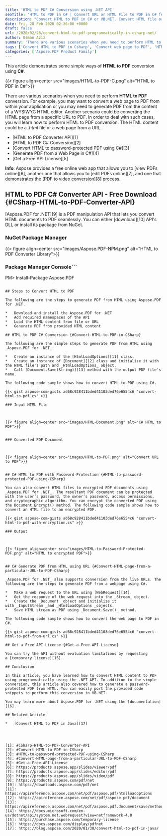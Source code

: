 ```yaml
---
title: 'HTML to PDF C# Conversion using .NET API'
seoTitle: "HTML to PDF in C# | Convert URL or HTML File to PDF in C# for Free"
description: "Convert HTML to PDF in C# or VB.NET. Convert HTML file or web page from URL to PDF using C# HTML to PDF converter API within ASP.NET or any .NET application."
date: Fri, 28 Feb 2020 02:36:00 +0000
draft: false
url: /2020/02/28/convert-html-to-pdf-programmatically-in-csharp-net/
author: Usman Aziz
summary: 'There are various scenarios when you need to perform HTML to PDF conversion. For example, you may want to convert a web page to PDF from within your application or you may need to generate PDF from the content of a WYSIWYG HTML editor. Another scenario could be converting the HTML page from a specific URL to PDF. In order to deal with such cases, you will learn how to convert HTML to PDF in C#. The HTML content could be a .html file or a web page from a URL.'
tags: ['Convert HTML to PDF in Csharp', 'Convert web page to PDF', 'HTML to PDF', 'HTML to encrypted PDF']
categories: ['Aspose.PDF Product Family']
---
```


This article demonstrates some simple ways of **HTML to PDF** conversion using **C#**.



{{< figure align=center src="images/HTML-to-PDF-C.png" alt="HTML to PDF in C#">}}


There are various scenarios when you need to perform **HTML to PDF** conversion. For example, you may want to convert a web page to PDF from within your application or you may need to generate PDF from the content of a WYSIWYG HTML editor. Another scenario could be converting the HTML page from a specific URL to PDF. In order to deal with such cases, you will learn how to perform HTML to PDF conversion. The HTML content could be a _.html_ file or a web page from a URL.

*   [HTML to PDF Converter API][1]
*   [HTML to PDF C# Conversion][2]
*   [Convert HTML to password-protected PDF using C#][3]
*   [Generate PDF from a Web Page in C#][4]
*   [Get a Free API License][5]

**Info**: Aspose provides a free online web app that allows you to [view PDFs online][6], another one that allows you to [edit PDFs online][7], and one that demonstrates the [PDF to video conversion][8] process.

## HTML to PDF C# Converter API - Free Download {#CSharp-HTML-to-PDF-Converter-API}

[Aspose.PDF for .NET][9] is a PDF manipulation API that lets you convert HTML documents to PDF seamlessly. You can either [download][10] API's DLL or install its package from NuGet.

### NuGet Package Manager



{{< figure align=center src="images/Aspose.PDF-NPM.png" alt="HTML to PDF Converter Library">}}


### Package Manager Console```
PM> Install-Package Aspose.PDF
```

## Steps to Convert HTML to PDF

The following are the steps to generate PDF from HTML using Aspose.PDF for .NET.

*   Download and install the Aspose.PDF for .NET
*   Add required namespaces of the API
*   Load the HTML content from file or URL
*   Generate PDF from provided HTML content

## HTML to PDF C# Conversion {#Convert-HTML-to-PDF-in-CSharp}

The following are the simple steps to generate PDF from HTML using _Aspose.PDF for .NET_.

*   Create an instance of the [HtmlLoadOptions][11] class.
*   Create an instance of [Document][12] class and initialize it with the HTML file's path and _HtmlLoadOptions_ object.
*   Call [Document.Save(String)][13] method with the output PDF file's name.

The following code sample shows how to convert HTML to PDF using C#.

{{< gist aspose-com-gists ad68c928411bded41103ded76e6554c6 "convert-html-to-pdf.cs" >}}

### Input HTML File



{{< figure align=center src="images/HTML-Document.png" alt="C# HTML to PDF">}}


### Converted PDF Document



{{< figure align=center src="images/HTML-to-PDF.png" alt="Convert URL to PDF">}}


## C# HTML to PDF with Password-Protection {#HTML-to-password-protected-PDF-using-CSharp}

You can also convert HTML files to encrypted PDF documents using _Aspose.PDF for .NET_. The resultant PDF document can be protected with the user’s password, the owner’s password, access permissions, and cryptographic algorithm. You can encrypt the converted PDF using the Document.Encrypt() method. The following code sample shows how to convert an HTML file to an encrypted PDF.

{{< gist aspose-com-gists ad68c928411bded41103ded76e6554c6 "convert-html-to-pdf-with-encryption.cs" >}}

### Output



{{< figure align=center src="images/HTML-to-Password-Protected-PDF.png" alt="HTML to encrypted PDF">}}


## C# Generate PDF from HTML using URL {#Convert-HTML-page-from-a-particular-URL-to-PDF-CSharp}

_Aspose.PDF for .NET_ also supports conversion from the live URLs. The following are the steps to generate PDF from a webpage using C#.

*   Make a web request to the URL using [WebRequest][14].
*   Get the response of the web request into the _Stream_ object.
*   Create the _Document _object and initialize it with _InputStream _and _HtmlLoadOptions _objects.
*   Save HTML stream as PDF using _Document.Save()_ method.

The following code sample shows how to convert the web page to PDF in C#.

{{< gist aspose-com-gists ad68c928411bded41103ded76e6554c6 "convert-html-to-pdf-from-url.cs" >}}

## Get a Free API License {#Get-a-Free-API-License}

You can try the API without evaluation limitations by requesting a [temporary license][15].

## Conclusion

In this article, you have learned how to convert HTML content to PDF using programmatically using the .NET API. In addition to the simple conversion, this article also covered how to generate a password-protected PDF from HTML. You can easily port the provided code snippets to perform this conversion in VB.NET.

You may learn more about Aspose.PDF for .NET using the [documentation][16].

## Related Article

*   [Convert HTML to PDF in Java][17]




[1]: #CSharp-HTML-to-PDF-Converter-API
[2]: #Convert-HTML-to-PDF-in-CSharp
[3]: #HTML-to-password-protected-PDF-using-CSharp
[4]: #Convert-HTML-page-from-a-particular-URL-to-PDF-CSharp
[5]: #Get-a-Free-API-License
[6]: https://products.aspose.app/slides/viewer/pdf
[7]: https://products.aspose.app/slides/editor/pdf
[8]: https://products.aspose.app/slides/video/pdf
[9]: https://products.aspose.com/pdf/net
[10]: https://downloads.aspose.com/pdf/net
[11]: https://apireference.aspose.com/net/pdf/aspose.pdf/htmlloadoptions
[12]: https://apireference.aspose.com/net/pdf/aspose.pdf/document
[13]: https://apireference.aspose.com/net/pdf/aspose.pdf.document/save/methods/4
[14]: https://docs.microsoft.com/en-us/dotnet/api/system.net.webrequest?view=netframework-4.8
[15]: https://purchase.aspose.com/temporary-license
[16]: https://docs.aspose.com/display/pdfnet
[17]: https://blog.aspose.com/2020/01/30/convert-html-to-pdf-in-java/





